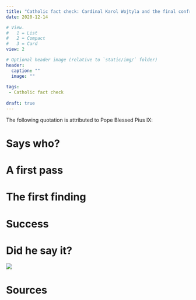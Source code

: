 ```yaml
---
title: "Catholic fact check: Cardinal Karol Wojtyla and the final confrontation"
date: 2020-12-14

# View.
#   1 = List
#   2 = Compact
#   3 = Card
view: 2

# Optional header image (relative to `static/img/` folder)
header:
  caption: ""
  image: ""
  
tags:
 - Catholic fact check
 
draft: true 
---
```


The following quotation is attributed to Pope Blessed Pius IX: 

# Says who?

# A first pass 

# The first finding

# Success

# Did he say it? 

![](/uploads/wojtyla/wojtylacitation.jpeg)

# Sources

[^1]: 


